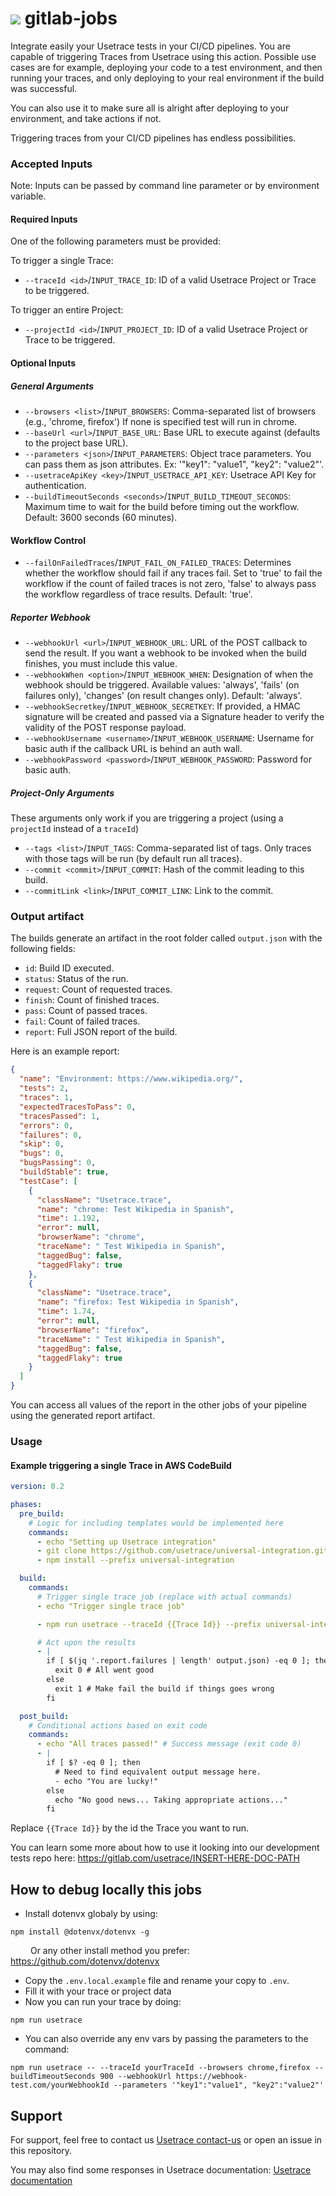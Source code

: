 # ![](https://gitlab.com/uploads/-/system/group/avatar/93079170/usetrace-logo-2.png?width=48) gitlab-jobs

Integrate easily your Usetrace tests in your CI/CD pipelines.
You are capable of triggering Traces from Usetrace using this action. Possible use cases are for example, deploying your code to a test environment, and then running your traces, and only deploying to your real environment if the build was successful.

You can also use it to make sure all is alright after deploying to your environment, and take actions if not.

Triggering traces from your CI/CD pipelines has endless possibilities.

### Accepted Inputs

Note: Inputs can be passed by command line parameter or by environment variable.

#### Required Inputs

One of the following parameters must be provided:

To trigger a single Trace:

- `--traceId <id>`/`INPUT_TRACE_ID`: ID of a valid Usetrace Project or Trace to be triggered.

To trigger an entire Project:

- `--projectId <id>`/`INPUT_PROJECT_ID`: ID of a valid Usetrace Project or Trace to be triggered.

#### Optional Inputs

##### General Arguments

- `--browsers <list>`/`INPUT_BROWSERS`: Comma-separated list of browsers (e.g., 'chrome, firefox') If none is specified test will run in chrome.
- `--baseUrl <url>`/`INPUT_BASE_URL`: Base URL to execute against (defaults to the project base URL).
- `--parameters <json>`/`INPUT_PARAMETERS`: Object trace parameters. You can pass them as json attributes. Ex: '"key1": "value1", "key2": "value2"'.
- `--usetraceApiKey <key>`/`INPUT_USETRACE_API_KEY`: Usetrace API Key for authentication.
- `--buildTimeoutSeconds <seconds>`/`INPUT_BUILD_TIMEOUT_SECONDS`: Maximum time to wait for the build before timing out the workflow. Default: 3600 seconds (60 minutes).

#### Workflow Control

- `--failOnFailedTraces`/`INPUT_FAIL_ON_FAILED_TRACES`: Determines whether the workflow should fail if any traces fail. Set to 'true' to fail the workflow if the count of failed traces is not zero, 'false' to always pass the workflow regardless of trace results. Default: 'true'.

##### Reporter Webhook

- `--webhookUrl <url>`/`INPUT_WEBHOOK_URL`: URL of the POST callback to send the result. If you want a webhook to be invoked when the build finishes, you must include this value.
- `--webhookWhen <option>`/`INPUT_WEBHOOK_WHEN`: Designation of when the webhook should be triggered. Available values: 'always', 'fails' (on failures only), 'changes' (on result changes only). Default: 'always'.
- `--webhookSecretkey`/`INPUT_WEBHOOK_SECRETKEY`: If provided, a HMAC signature will be created and passed via a Signature header to verify the validity of the POST response payload.
- `--webhookUsername <username>`/`INPUT_WEBHOOK_USERNAME`: Username for basic auth if the callback URL is behind an auth wall.
- `--webhookPassword <password>`/`INPUT_WEBHOOK_PASSWORD`: Password for basic auth.

##### Project-Only Arguments

These arguments only work if you are triggering a project (using a `projectId` instead of a `traceId`)

- `--tags <list>`/`INPUT_TAGS`: Comma-separated list of tags. Only traces with those tags will be run (by default run all traces).
- `--commit <commit>`/`INPUT_COMMIT`: Hash of the commit leading to this build.
- `--commitLink <link>`/`INPUT_COMMIT_LINK`: Link to the commit.

### Output artifact

The builds generate an artifact in the root folder called `output.json` with the following fields:

- `id`: Build ID executed.
- `status`: Status of the run.
- `request`: Count of requested traces.
- `finish`: Count of finished traces.
- `pass`: Count of passed traces.
- `fail`: Count of failed traces.
- `report`: Full JSON report of the build.

Here is an example report:

```json
{
  "name": "Environment: https://www.wikipedia.org/",
  "tests": 2,
  "traces": 1,
  "expectedTracesToPass": 0,
  "tracesPassed": 1,
  "errors": 0,
  "failures": 0,
  "skip": 0,
  "bugs": 0,
  "bugsPassing": 0,
  "buildStable": true,
  "testCase": [
    {
      "className": "Usetrace.trace",
      "name": "chrome: Test Wikipedia in Spanish",
      "time": 1.192,
      "error": null,
      "browserName": "chrome",
      "traceName": " Test Wikipedia in Spanish",
      "taggedBug": false,
      "taggedFlaky": true
    },
    {
      "className": "Usetrace.trace",
      "name": "firefox: Test Wikipedia in Spanish",
      "time": 1.74,
      "error": null,
      "browserName": "firefox",
      "traceName": " Test Wikipedia in Spanish",
      "taggedBug": false,
      "taggedFlaky": true
    }
  ]
}
```

You can access all values of the report in the other jobs of your pipeline using the generated report artifact.

### Usage

#### Example triggering a single Trace in AWS CodeBuild

```yaml
version: 0.2

phases:
  pre_build:
    # Logic for including templates would be implemented here
    commands:
      - echo "Setting up Usetrace integration"
      - git clone https://github.com/usetrace/universal-integration.git
      - npm install --prefix universal-integration

  build:
    commands:
      # Trigger single trace job (replace with actual commands)
      - echo "Trigger single trace job"

      - npm run usetrace --traceId {{Trace Id}} --prefix universal-integration

      # Act upon the results
      - |
        if [ $(jq '.report.failures | length' output.json) -eq 0 ]; then
          exit 0 # All went good
        else
          exit 1 # Make fail the build if things goes wrong
        fi

  post_build:
    # Conditional actions based on exit code
    commands:
      - echo "All traces passed!" # Success message (exit code 0)
      - |
        if [ $? -eq 0 ]; then
          # Need to find equivalent output message here.
          - echo "You are lucky!"
        else
          echo "No good news... Taking appropriate actions..."
        fi
```

Replace `{{Trace Id}}` by the id the Trace you want to run.

You can learn some more about how to use it looking into our development tests repo here:
https://gitlab.com/usetrace/INSERT-HERE-DOC-PATH

## How to debug locally this jobs

- Install dotenvx globaly by using:

```shell
npm install @dotenvx/dotenvx -g
```

&emsp;&emsp; Or any other install method you prefer: https://github.com/dotenvx/dotenvx

- Copy the `.env.local.example` file and rename your copy to `.env`.
- Fill it with your trace or project data
- Now you can run your trace by doing:

```shell
npm run usetrace
```

- You can also override any env vars by passing the parameters to the command:

```shell
npm run usetrace -- --traceId yourTraceId --browsers chrome,firefox --buildTimeoutSeconds 900 --webhookUrl https://webhook-test.com/yourWebhookId --parameters '"key1":"value1", "key2":"value2"'
```

## Support

For support, feel free to contact us [Usetrace contact-us](https://usetrace.com/contact-us) or open an issue in this repository.

You may also find some responses in Usetrace documentation: [Usetrace documentation](https://docs.usetrace.com)
